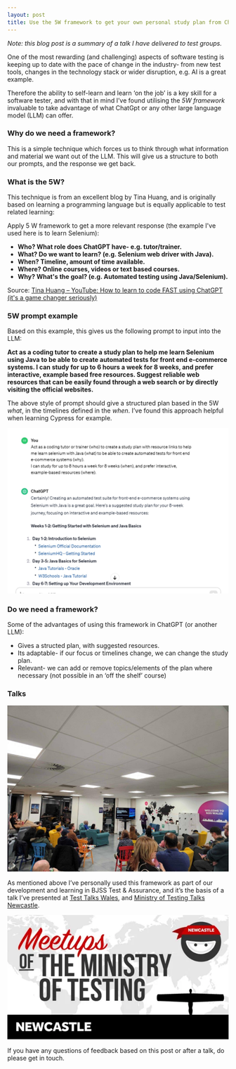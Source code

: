 ```yaml
---
layout: post
title: Use the 5W framework to get your own personal study plan from ChatGpt (or other LLM)
---
```



<i>Note: this blog post is a summary of a talk I have delivered to test groups.</i>

One of the most rewarding (and challenging) aspects of software testing is keeping up to date with the pace of change in the industry- from new test tools, changes in the technology stack or wider disruption, e.g. AI is a great example.

Therefore the ability to self-learn and learn ‘on the job’ is a key skill for a software tester, and with that in mind I’ve found utilising the <i>5W framework</i> invaluable to take advantage of what ChatGpt or any other large language model (LLM) can offer. 

### Why do we need a framework?

This is a simple technique which forces us to think through what information and material we want out of the LLM. This will give us a structure to both our prompts, and the response we get back. 

### What is the 5W?

This technique is from an excellent blog by Tina Huang, and is originally based on learning a programming language but is equally applicable to test related learning:

Apply 5 W framework to get a more relevant response (the example I've used here is to learn Selenium):
<strong>
<ul>

<li><b> Who? </b> What role does ChatGPT have-  e.g. tutor/trainer.</li>
<li><b> What? </b> Do we want to learn? (e.g. Selenium web driver with Java).</li>
<li><b> When? </b> Timeline, amount of time available.</li>
<li><b> Where? </b> Online courses, videos or text based courses.</li>
<li><b> Why? </b> What's the goal? (e.g. Automated testing using Java/Selenium).</li>
</strong>
</ul>

Source: [Tina Huang – YouTube: How to learn to code FAST using ChatGPT (it's a game changer seriously)](https://www.youtube.com/watch?v=VznoKyh6AXs&list=LL&index=2&t=377s&themeRefresh=1)

### 5W prompt example

Based on this example, this gives us the following prompt to input into the LLM:

<strong>Act as a coding tutor to create a study plan to help me learn Selenium  using Java to be able to create automated tests for front end e-commerce systems. I can study for up to 6 hours a week for 8 weeks, and prefer interactive, example based free resources.
Suggest reliable web resources that can be easily found through a web search or by directly visiting the official websites.</strong>


The above style of prompt should give a structured plan based in the 5W <i>what</i>, in the timelines defined in the <i>when</i>. I’ve found this approach helpful when learning Cypress for example.

![An example response, 'How to use ChatGPT for your own study plan', January 2024](/images/sampleResponse.jpg)

### Do we need a framework?

Some of the advantages of using this framework in ChatGPT (or another LLM):

<ul>

<li>Gives a structed plan, with suggested resources.</li>
<li>Its adaptable- if our focus or timelines change, we can change the study plan.</li>
<li>Relevant- we can add or remove topics/elements of the plan where necessary (not possible in an ‘off the shelf’ course)</li>
</ul>

### Talks

![Test Talks Wales, 'How to use ChatGPT for your own study plan', January 2024](/images/TTW_January2024.jpg)


As mentioned above I’ve personally used this framework as part of our development and learning in BJSS Test & Assurance, and it’s the basis of a talk I’ve presented at [Test Talks Wales]( https://www.meetup.com/test-talks-wales/events/298323939/), and [Ministry of Testing Talks Newcastle](https://www.meetup.com/mot-newcastle/events/298859530/). 

![MoT Newcastle Group, 'How to use ChatGPT for your own study plan', JMarch 2024](/images/MoT_Newcastle.webp)

If you have any questions of feedback based on this post or after a talk, do please get in touch.
